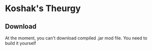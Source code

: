 # Koshak's Theurgy

## Download
At the moment, you can't download compiled .jar mod file. You need to build it yourself
